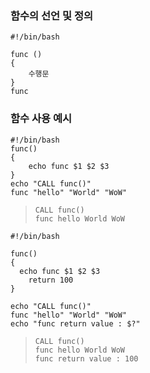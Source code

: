 ### 함수의 선언 및 정의

```shell
#!/bin/bash

func ()
{
	수행문
}
func
```



### 함수 사용 예시

```shell
#!/bin/bash
func()
{
	echo func $1 $2 $3
}
echo "CALL func()"
func "hello" "World" "WoW"
```

> ```shell
> CALL func()
> func hello World WoW
> ```

```shell
#!/bin/bash

func()
{
  echo func $1 $2 $3
	return 100
}

echo "CALL func()"
func "hello" "World" "WoW"
echo "func return value : $?"
```

> ```shell
> CALL func()
> func hello World WoW
> func return value : 100
> ```




